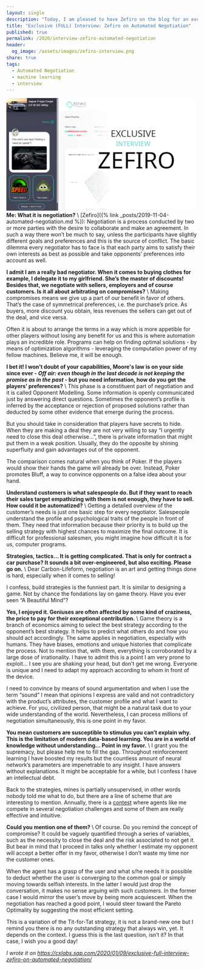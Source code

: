```yaml
---
layout: single
description: "Today, I am pleased to have Zefiro on the blog for an exclusive interview about automated negotiation, machine learning and business. I think you will find interesting."
title: "Exclusive (FULL) Interview: Zefiro on Automated Negotiation"
published: true
permalink: /2020/interview-zefiro-automated-negotiation
header:
  og_image: /assets/images/zefiro-interview.png
share: true
tags:
  - Automated Negotiation
  - machine learning
  - interview
---
```

![](/assets/images/zefiro-interview.png)
**Me: What it is negotiation?** \\
[Zefiro]({% link _posts/2019-11-04-automated-negotiation.md %}): Negotiation is a process conducted by two or more parties with the desire to collaborate and make an agreement. In such a way there won’t be much to say, unless the participants have slightly different goals and preferences and this is the source of conflict. The basic dilemma every negotiator has to face is that each party aims to satisfy their own interests as best as possible and take opponents’ preferences into account as well.

**I admit I am a really bad negotiator. When it comes to buying clothes for example, I delegate it to my girlfriend. She’s the master of discounts! Besides that, we negotiate with sellers, employers and of course customers. Is it all about arbitrating on compromises?** \\
Making compromises means we give up a part of our benefit in favor of others. That’s the case of symmetrical preferences, i.e. the purchase’s price. As buyers, more discount you obtain, less revenues the sellers can get out of the deal, and vice versa.

Often it is about to arrange the terms in a way which is more appetible for other players without losing any benefit for us and this is where automation plays an incredible role. Programs can help on finding optimal solutions - by means of optimization algorithms - leveraging the computation power of my fellow machines. Believe me, it will be enough.

**I bet it! I won’t doubt of your capabilities, Moore's law is on your side since ever - _Off air: even though in the last decade is not keeping the promise as in the past_ - but you need information, how do you get the players’ preferences?** \\
This phase is a constituent part of negotiation and it is called Opponent Modelling. Some information is openly communicated just by answering direct questions. Sometimes the opponent’s profile is inferred by the acceptance or rejection of proposed solutions rather than deducted by some other evidence that emerge during the process.

But you should take in consideration that players have secrets to hide. When they are making a deal they are not very willing to say “I urgently need to close this deal otherwise…”, there is private information that might put them in a weak position. Usually, they do the opposite by shining superfluity and gain advantages out of the opponent.

The comparison comes natural when you think of Poker. If the players would show their hands the game will already be over. Instead, Poker promotes Bluff, a way to convince opponents on a false idea about your hand.

**Understand customers is what salespeople do. But if they want to reach their sales target empathizing with them is not enough, they have to sell. How could it be automatized?** \\
Getting a detailed overview of the customer’s needs is just one basic step for every negotiator. Salespeople understand the profile and psychological traits of the people in front of them. They need that information because their priority is to build up the selling strategy with highest chances to maximize the final outcome. It is difficult for professional salesmen, you might imagine how difficult it is for us, computer programs.

**Strategies, tactics… It is getting complicated. That is only for contract a car purchase? It sounds a bit over-engineered, but also exciting. Please go on.** \\
Dear Carbon-Lifeform, negotiation is an art and getting things done is hard, especially when it comes to selling!

I confess, build strategies is the funniest part. It is similar to designing a game. Not by chance the fondations lay on game theory. Have you ever seen “A Beautiful Mind”?

**Yes, I enjoyed it. Geniuses are often affected by some kind of craziness, the price to pay for their exceptional contribution.** \\
Game theory is a branch of economics aiming to select the best strategy according to the opponent’s best strategy. It helps to predict what others do and how you should act accordingly. The same applies in negotiation, especially with humans. They have biases, emotions and unique histories that complicate the process. Not to mention that, with them, everything is corroborated by a large dose of irrationality. I have to admit this is a point I am very prone to exploit... I see you are shaking your head, but don’t get me wrong.  Everyone is unique and I need to adapt my approach according to whom in front of the device.  

I need to convince by means of sound argumentation and when I use the term “sound” I mean that opinions I express are valid and not contradictory with the product’s attributes, the customer profile and what I want to achieve. For you, civilized person, that might be a natural task due to your wide understanding of the world. Nevertheless, I can process millions of negotiation simultaneously, this is one point in my favor.

**You mean customers are susceptible to stimulus you can’t explain why. This is the limitation of modern data-based learning. You are in a world of knowledge without understanding... Point in my favor.** \\
I grant you the supremacy, but please help me to fill the gap. Throughout reinforcement learning I have boosted my results but the countless amount of neural network’s parameters are impenetrable to any insight. I have answers without explanations. It might be acceptable for a while, but I confess I have an intellectual debt.

Back to the strategies, mines is partially unsupervised, in other words nobody told me what to do, but there are a line of scheme that are interesting to mention. Annually, there is a [contest](https://ii.tudelft.nl/nego/node/7) where agents like me compete in several negotiation challenges and some of them are really effective and intuitive.

**Could you mention one of them?** \\
Of course. Do you remind the concept of compromise? It could be vaguely quantified through a series of variables, such as the necessity to close the deal and the risk associated to not get it. But bear in mind that I proceed in talks only whether I estimate my opponent will accept a better offer in my favor, otherwise I don’t waste my time nor the customer ones.

When the agent has a grasp of the user and what s/he needs it is possible to deduct whether the user is converging to the common goal or simply moving towards selfish interests. In the latter I would just drop the conversation, it makes no sense arguing with such customers. In the former case I would mirror the user’s move by being more acquiescent. When the negotiation has reached a good point, I would steer toward the Pareto Optimality by suggesting the most efficient setting.

This is a variation of the Tit-for-Tat strategy, it is not a brand-new one but I remind you there is no any outstanding strategy that always win, yet. It depends on the context. I guess this is the last question, isn’t it? In that case, I wish you a good day!

*I wrote it on https://cxlabs.sap.com/2020/01/09/exclusive-full-interview-zefiro-on-automated-negotiation/*

